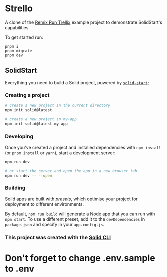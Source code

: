 # Strello

A clone of the <a href="https://trellix.fly.dev/">Remix Run Trellix</a> example project to demonstrate SolidStart's capabilities.

To get started run:

```
pnpm i
pnpm migrate
pnpm dev
```

## SolidStart

Everything you need to build a Solid project, powered by [`solid-start`](https://start.solidjs.com);

### Creating a project

```bash
# create a new project in the current directory
npm init solid@latest

# create a new project in my-app
npm init solid@latest my-app
```

### Developing

Once you've created a project and installed dependencies with `npm install` (or `pnpm install` or `yarn`), start a development server:

```bash
npm run dev

# or start the server and open the app in a new browser tab
npm run dev -- --open
```

### Building

Solid apps are built with _presets_, which optimise your project for deployment to different environments.

By default, `npm run build` will generate a Node app that you can run with `npm start`. To use a different preset, add it to the `devDependencies` in `package.json` and specify in your `app.config.js`.

### This project was created with the [Solid CLI](https://solid-cli.netlify.app)

# Don't forget to change .env.sample to .env
